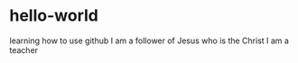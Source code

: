 # hello-world
learning how to use github
I am a follower of Jesus who is the Christ
I am a teacher


